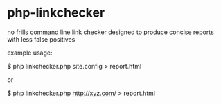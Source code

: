 # php-linkchecker

no frills command line link checker designed to produce concise reports with less false positives

example usage:

  $ php linkchecker.php site.config > report.html

or

  $ php linkchecker.php http://xyz.com/ > report.html
